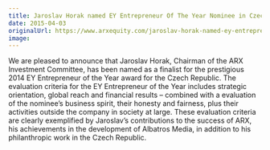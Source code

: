 ```yaml
---
title: Jaroslav Horak named EY Entrepreneur Of The Year Nominee in Czech Republic
date: 2015-04-03
originalUrl: https://www.arxequity.com/jaroslav-horak-named-ey-entrepreneur-of-the-year-nominee-in-czech-republic/
image:
---
```


We are pleased to announce that Jaroslav Horak, Chairman of the ARX Investment Committee, has been named as a finalist for the prestigious 2014 EY Entrepreneur of the Year award for the Czech Republic. The evaluation criteria for the EY Entrepreneur of the Year includes strategic orientation, global reach and financial results – combined with a evaluation of the nominee’s business spirit, their honesty and fairness, plus their activities outside the company in society at large. These evaluation criteria are clearly exemplified by Jaroslav’s contributions to the success of ARX, his achievements in the development of Albatros Media, in addition to his philanthropic work in the Czech Republic.
